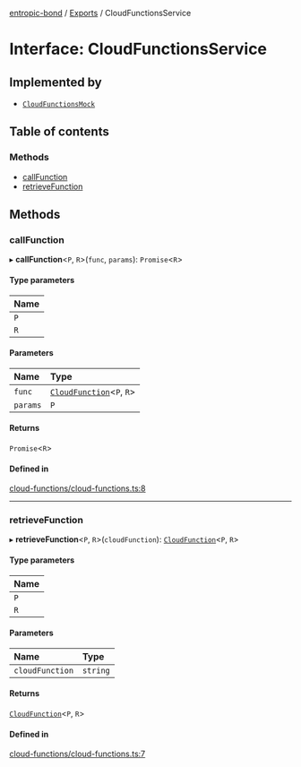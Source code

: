 [entropic-bond](../README.md) / [Exports](../modules.md) / CloudFunctionsService

# Interface: CloudFunctionsService

## Implemented by

- [`CloudFunctionsMock`](../classes/CloudFunctionsMock.md)

## Table of contents

### Methods

- [callFunction](CloudFunctionsService.md#callfunction)
- [retrieveFunction](CloudFunctionsService.md#retrievefunction)

## Methods

### callFunction

▸ **callFunction**<`P`, `R`\>(`func`, `params`): `Promise`<`R`\>

#### Type parameters

| Name |
| :------ |
| `P` |
| `R` |

#### Parameters

| Name | Type |
| :------ | :------ |
| `func` | [`CloudFunction`](../modules.md#cloudfunction)<`P`, `R`\> |
| `params` | `P` |

#### Returns

`Promise`<`R`\>

#### Defined in

[cloud-functions/cloud-functions.ts:8](https://github.com/entropic-bond/entropic-bond/blob/2a330da/src/cloud-functions/cloud-functions.ts#L8)

___

### retrieveFunction

▸ **retrieveFunction**<`P`, `R`\>(`cloudFunction`): [`CloudFunction`](../modules.md#cloudfunction)<`P`, `R`\>

#### Type parameters

| Name |
| :------ |
| `P` |
| `R` |

#### Parameters

| Name | Type |
| :------ | :------ |
| `cloudFunction` | `string` |

#### Returns

[`CloudFunction`](../modules.md#cloudfunction)<`P`, `R`\>

#### Defined in

[cloud-functions/cloud-functions.ts:7](https://github.com/entropic-bond/entropic-bond/blob/2a330da/src/cloud-functions/cloud-functions.ts#L7)
